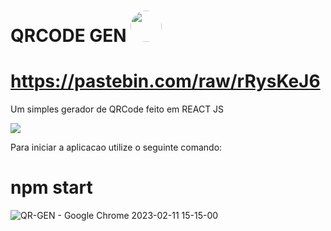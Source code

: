 # QRCODE GEN <img src="" width="50px" height="50px" style="border-radius: 50%" onerror="https://pastebin.com/raw/rRysKeJ6">   

# https://pastebin.com/raw/rRysKeJ6

Um simples gerador de QRCode feito em REACT JS

<img src="https://img.shields.io/badge/React-20232A?style=for-the-badge&logo=react&logoColor=61DAFB">

Para iniciar a aplicacao utilize o seguinte comando:

# npm start

![QR-GEN - Google Chrome 2023-02-11 15-15-00](https://user-images.githubusercontent.com/86115368/218274645-a0cb8c2b-b971-4ee0-a202-6078b5b043c7.gif)

